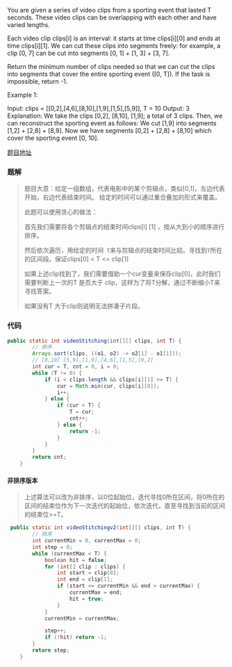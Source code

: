 You are given a series of video clips from a sporting event that lasted T seconds.  These video clips can be overlapping with each other and have varied lengths.

Each video clip clips[i] is an interval: it starts at time clips[i][0] and ends at time clips[i][1].  We can cut these clips into segments freely: for example, a clip [0, 7] can be cut into segments [0, 1] + [1, 3] + [3, 7].

Return the minimum number of clips needed so that we can cut the clips into segments that cover the entire sporting event ([0, T]).  If the task is impossible, return -1.



Example 1:

Input: clips = [[0,2],[4,6],[8,10],[1,9],[1,5],[5,9]], T = 10
Output: 3
Explanation: 
We take the clips [0,2], [8,10], [1,9]; a total of 3 clips.
Then, we can reconstruct the sporting event as follows:
We cut [1,9] into segments [1,2] + [2,8] + [8,9].
Now we have segments [0,2] + [2,8] + [8,10] which cover the sporting event [0, 10].



[题目地址](https://leetcode-cn.com/problems/video-stitching/)



### 题解

>  题目大意：给定一组数组，代表电影中的某个剪辑点，类似[0,1]，左边代表开始，右边代表结束时间。 给定的时间可以通过重合叠加的形式来覆盖。
>
> 此题可以使用贪心的做法：
>
> 首先我们需要将各个剪辑点的结束时间clips[i] [1] ，按从大到小的顺序进行排序。
>
> 然后依次遍历，用给定的时间` T`来与剪辑点的结束时间比较。寻找到`T`所在的区间段。保证clips[0] < T <= clip[1]
>
> 如果上述clip找到了，我们需要借助一个cur变量来保存clip[0]，此时我们需要判断上一次的T 是否大于 clip，这样为了将T分解，通过不断缩小T来寻找答案。
>
> 如果没有T 大于clip则说明无法拼凑子片段。



### 代码

```java
public static int videoStitching(int[][] clips, int T) {
        // 排序
        Arrays.sort(clips, ((o1, o2) -> o2[1] - o1[1]));
        // [8,10] [5,9],[1,9],[4,6],[1,5],[0,2]
        int cur = T, cnt = 0, i = 0;
        while (T != 0) {
            if (i < clips.length && clips[i][1] >= T) {
                cur = Math.min(cur, clips[i][0]);
                i++;
            } else {
                if (cur < T) {
                    T = cur;
                    cnt++;
                } else {
                    return -1;
                }
            }
        }
        return cnt;
    }

```



#### 非排序版本

> 上述算法可以改为非排序，以0位起始位，迭代寻找0所在区间，将0所在的区间的结束位作为下一次迭代的起始位，依次迭代，直至寻找到当前的区间的结束位>=T。

```java
 public static int videoStitchingv2(int[][] clips, int T) {
        // 排序
        int currentMin = 0, currentMax = 0;
        int step = 0;
        while (currentMax < T) {
            boolean hit = false;
            for (int[] clip : clips) {
                int start = clip[0];
                int end = clip[1];
                if (start <= currentMin && end > currentMax) {
                    currentMax = end;
                    hit = true;
                }
            }
            currentMin = currentMax;

            step++;
            if (!hit) return -1;
        }
        return step;
    }
```








